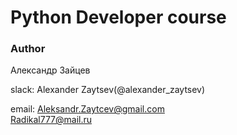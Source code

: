 # Python Developer course

### Author

Александр Зайцев

slack: Alexander Zaytsev(@alexander_zaytsev)

email: <Aleksandr.Zaytcev@gmail.com>  
    <Radikal777@mail.ru>
